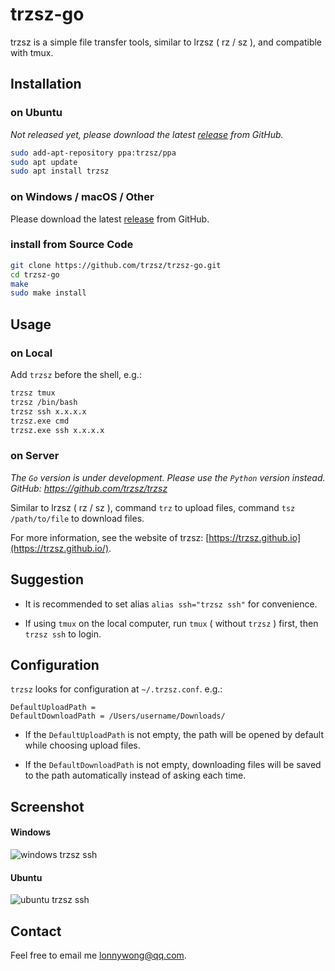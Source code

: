 # trzsz-go
trzsz is a simple file transfer tools, similar to lrzsz ( rz / sz ), and compatible with tmux.


## Installation

### on Ubuntu
*Not released yet, please download the latest [release](https://github.com/trzsz/trzsz-go/releases) from GitHub.*

```sh
sudo add-apt-repository ppa:trzsz/ppa
sudo apt update
sudo apt install trzsz
```


### on Windows / macOS / Other

Please download the latest [release](https://github.com/trzsz/trzsz-go/releases) from GitHub.


### install from Source Code

```sh
git clone https://github.com/trzsz/trzsz-go.git
cd trzsz-go
make
sudo make install
```


## Usage

### on Local

Add `trzsz` before the shell, e.g.:

```sh
trzsz tmux
trzsz /bin/bash
trzsz ssh x.x.x.x
trzsz.exe cmd
trzsz.exe ssh x.x.x.x
```


### on Server

*The `Go` version is under development. Please use the `Python` version instead. GitHub: https://github.com/trzsz/trzsz*

Similar to lrzsz ( rz / sz ), command `trz` to upload files, command `tsz /path/to/file` to download files.

For more information, see the website of trzsz: [https://trzsz.github.io](https://trzsz.github.io/).


## Suggestion

* It is recommended to set alias `alias ssh="trzsz ssh"` for convenience.

* If using `tmux` on the local computer, run `tmux` ( without `trzsz` ) first, then `trzsz ssh` to login.


## Configuration

`trzsz` looks for configuration at `~/.trzsz.conf`. e.g.:

```
DefaultUploadPath =
DefaultDownloadPath = /Users/username/Downloads/
```

* If the `DefaultUploadPath` is not empty, the path will be opened by default while choosing upload files.

* If the `DefaultDownloadPath` is not empty, downloading files will be saved to the path automatically instead of asking each time.


## Screenshot

#### Windows

  ![windows trzsz ssh](https://trzsz.github.io/images/cmd_trzsz.gif)


#### Ubuntu

  ![ubuntu trzsz ssh](https://trzsz.github.io/images/ubuntu_trzsz.gif)


## Contact

Feel free to email me <lonnywong@qq.com>.
